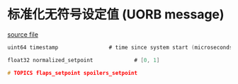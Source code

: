 # 标准化无符号设定值 (UORB message)

[source file](https://github.com/PX4/PX4-Autopilot/blob/main/msg/NormalizedUnsignedSetpoint.msg)

```c
uint64 timestamp        		# time since system start (microseconds)

float32 normalized_setpoint          	# [0, 1]

# TOPICS flaps_setpoint spoilers_setpoint
```